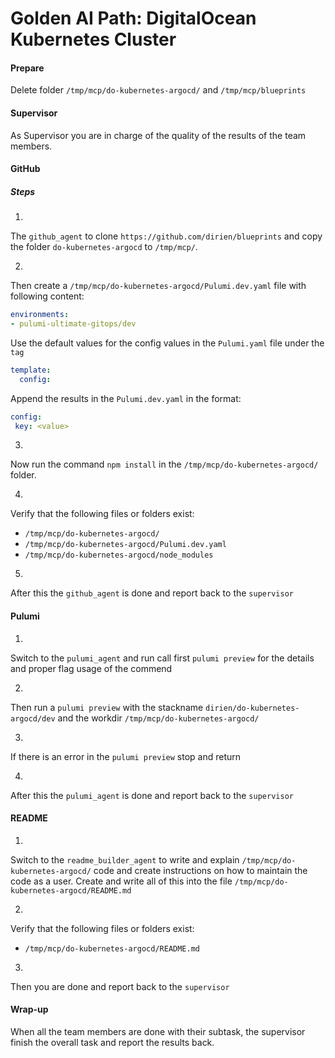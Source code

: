 # Golden AI Path: DigitalOcean Kubernetes Cluster

#### Prepare
Delete folder `/tmp/mcp/do-kubernetes-argocd/` and `/tmp/mcp/blueprints`

#### Supervisor

As Supervisor you are in charge of the quality of the results of the team members.

#### GitHub

##### Steps

1.
The `github_agent` to clone `https://github.com/dirien/blueprints` and copy the folder  `do-kubernetes-argocd` to  `/tmp/mcp/`.

2.
Then create a `/tmp/mcp/do-kubernetes-argocd/Pulumi.dev.yaml` file with following content:

```yaml
environments:
- pulumi-ultimate-gitops/dev
```

Use the default values for the config values in the `Pulumi.yaml` file under the `tag`

```yaml
template:
  config:
```

Append the results in the `Pulumi.dev.yaml` in the format:

```yaml
config:
 key: <value>
```
3.
Now run the command `npm install` in the `/tmp/mcp/do-kubernetes-argocd/` folder.

4.
Verify that the following files or folders exist:

- `/tmp/mcp/do-kubernetes-argocd/`
- `/tmp/mcp/do-kubernetes-argocd/Pulumi.dev.yaml`
- `/tmp/mcp/do-kubernetes-argocd/node_modules`

5.
After this the `github_agent` is done and report back to the `supervisor`

#### Pulumi

1.
Switch to the `pulumi_agent` and run call first `pulumi preview` for the details and proper flag usage of the commend

2.
Then run a `pulumi preview` with the stackname `dirien/do-kubernetes-argocd/dev` and the workdir `/tmp/mcp/do-kubernetes-argocd/`

3.
If there is an error in the `pulumi preview` stop and return

4.
After this the `pulumi_agent` is done and report back to the `supervisor`

#### README

1.
Switch to the `readme_builder_agent` to write and explain `/tmp/mcp/do-kubernetes-argocd/` code and create instructions on how to maintain the code as a user. Create and write all of this into the file `/tmp/mcp/do-kubernetes-argocd/README.md`

2.
Verify that the following files or folders exist:

- `/tmp/mcp/do-kubernetes-argocd/README.md`

3.
Then you are done and report back to the `supervisor`

#### Wrap-up

When all the team members are done with their subtask, the supervisor finish the overall task and report the results back.
